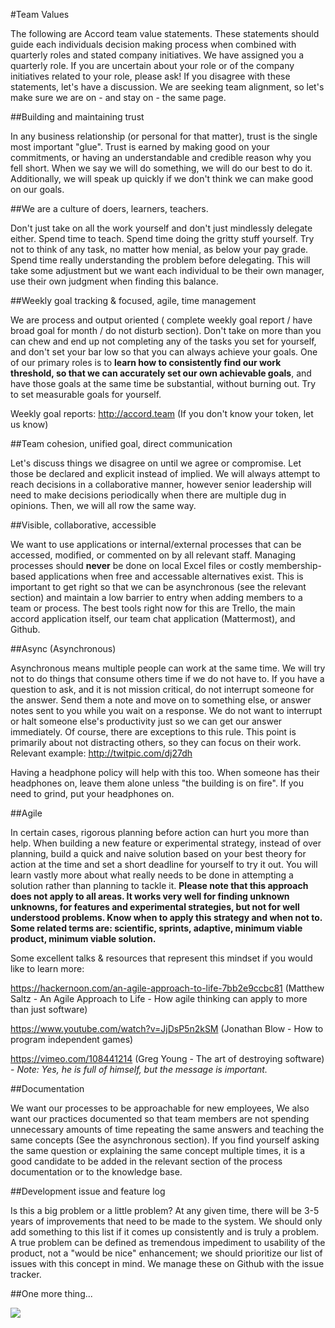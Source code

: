 #Team Values

The following are Accord team value statements. These statements should guide each individuals decision making process when combined with quarterly roles and stated company initiatives. We have assigned you a quarterly role. If you are uncertain about your role or of the company initiatives related to your role, please ask! If you disagree with these statements, let's have a discussion. We are seeking team alignment, so let's make sure we are on - and stay on - the same page.

##Building and maintaining trust

In any business relationship (or personal for that matter), trust is the single most important "glue". Trust is earned by making good on your commitments, or having an understandable and credible reason why you fell short. When we say we will do something, we will do our best to do it. Additionally, we will speak up quickly if we don't think we can make good on our goals.

##We are a culture of doers, learners, teachers.

Don't just take on all the work yourself and don't just mindlessly delegate either. Spend time to teach. Spend time doing the gritty stuff yourself. Try not to think of any task, no matter how menial, as below your pay grade. Spend time really understanding the problem before delegating. This will take some adjustment but we want each individual to be their own manager, use their own judgment when finding this balance.

##Weekly goal tracking & focused, agile, time management

We are process and output oriented ( complete weekly goal report / have broad goal for month / do not disturb section). Don't take on more than you can chew and end up not completing any of the tasks you set for yourself, and don't set your bar low so that you can always achieve your goals. One of our primary roles is to **learn how to consistently find our work threshold, so that we can accurately set our own achievable goals**, and have those goals at the same time be substantial, without burning out. Try to set measurable goals for yourself.

Weekly goal reports: http://accord.team (If you don't know your token, let us know)

##Team cohesion, unified goal, direct communication

Let's discuss things we disagree on until we agree or compromise. Let those be declared and explicit instead of implied. We will always attempt to reach decisions in a collaborative manner, however senior leadership will need to make decisions periodically when there are multiple dug in opinions. Then, we will all row the same way.

##Visible, collaborative, accessible

We want to use applications or internal/external processes that can be accessed, modified, or commented on by all relevant staff. Managing processes should **never** be done on local Excel files or costly membership-based applications when free and accessable alternatives exist. This is important to get right so that we can be asynchronous (see the relevant section) and maintain a low barrier to entry when adding members to a team or process. The best tools right now for this are Trello, the main accord application itself, our team chat application (Mattermost), and Github.

##Async (Asynchronous)

Asynchronous means multiple people can work at the same time. We will try not to do things that consume others time if we do not have to. If you have a question to ask, and it is not mission critical, do not interrupt someone for the answer. Send them a note and move on to something else, or answer notes sent to you while you wait on a response. We do not want to interrupt or halt someone else's productivity just so we can get our answer immediately. Of course, there are exceptions to this rule. This point is primarily about not distracting others, so they can focus on their work. Relevant example: http://twitpic.com/dj27dh

Having a headphone policy will help with this too. When someone has their headphones on, leave them alone unless "the building is on fire". If you need to grind, put your headphones on.

##Agile

In certain cases, rigorous planning before action can hurt you more than help. When building a new feature or experimental strategy, instead of over planning, build a quick and naive solution based on your best theory for action at the time and set a short deadline for yourself to try it out. You will learn vastly more about what really needs to be done in attempting a solution rather than planning to tackle it. **Please note that this approach does not apply to all areas. It works very well for finding unknown unknowns, for features and experimental strategies, but not for well understood problems. Know when to apply this strategy and when not to. Some related terms are: scientific, sprints, adaptive, minimum viable product, minimum viable solution.**

Some excellent talks & resources that represent this mindset if you would like to learn more:

https://hackernoon.com/an-agile-approach-to-life-7bb2e9ccbc81 (Matthew Saltz - An Agile Approach to Life - How agile thinking can apply to more than just software)

https://www.youtube.com/watch?v=JjDsP5n2kSM (Jonathan Blow - How to program independent games)

https://vimeo.com/108441214 (Greg Young - The art of destroying software) - *Note: Yes, he is full of himself, but the message is important.*

##Documentation

We want our processes to be approachable for new employees, We also want our practices documented so that team members are not spending unnecessary amounts of time repeating the same answers and teaching the same concepts (See the asynchronous section). If you find yourself asking the same question or explaining the same concept multiple times, it is a good candidate to be added in the relevant section of the process documentation or to the knowledge base.

##Development issue and feature log

Is this a big problem or a little problem? At any given time, there will be 3-5 years of improvements that need to be made to the system. We should only add something to this list if it comes up consistently and is truly a problem. A true problem can be defined as tremendous impediment to usability of the product, not a "would be nice" enhancement; we should prioritize our list of issues with this concept in mind. We manage these on Github with the issue tracker.

##One more thing...

![](https://i.reddituploads.com/d35e9236a2954ebe8ef70e02808a3ba3?fit=max&h=1536&w=1536&s=fb4ee4ee54e339013a6db22785904208)
